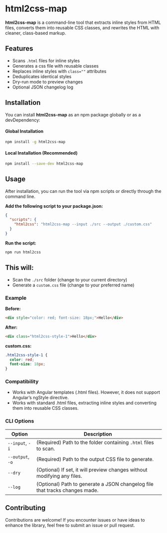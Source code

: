 # html2css-map

**html2css-map** is a command-line tool that extracts inline styles from HTML files, converts them into reusable CSS classes, and rewrites the HTML with cleaner, class-based markup.

## Features

- Scans `.html` files for inline styles
- Generates a css file with reusable classes
- Replaces inline styles with `class=""` attributes
- Deduplicates identical styles
- Dry-run mode to preview changes
- Optional JSON changelog log

## Installation

You can install **html2css-map** as an npm package globally or as a devDependency:

#### Global Installation

```bash
npm install -g html2css-map
```

#### Local Installation (Recommended)

```bash
npm install --save-dev html2css-map
```

## Usage

After installation, you can run the tool via npm scripts or directly through the command line.

**Add the following script to your package.json:**

```json
{
  "scripts": {
    "html2css": "html2css-map --input ./src --output ./custom.css"
  }
}
```

**Run the script:**

```bash
npm run html2css
```

## This will:

- Scan the `./src` folder (change to your current directory)
- Generate a `custom.css` file (change to your preferred name)

### Example

**Before:**

```html
<div style="color: red; font-size: 18px;">Hello</div>
```

**After:**

```html
<div class="html2css-style-1">Hello</div>
```

**custom.css:**

```css
.html2css-style-1 {
  color: red;
  font-size: 18px;
}
```

### Compatibility

- Works with Angular templates (.html files). However, it does not support Angular’s ngStyle directive.
- Works with standard .html files, extracting inline styles and converting them into reusable CSS classes.

### CLI Options

| Option           | Description                                                                 |
| ---------------- | --------------------------------------------------------------------------- |
| `--input`, `-i`  | (Required) Path to the folder containing `.html` files to scan.             |
| `--output`, `-o` | (Required) Path to the output CSS file to generate.                         |
| `--dry`          | (Optional) If set, it will preview changes without modifying any files.     |
| `--log`          | (Optional) Path to generate a JSON changelog file that tracks changes made. |

## Contributing

Contributions are welcome! If you encounter issues or have ideas to enhance the library, feel free to submit an issue or pull request.
